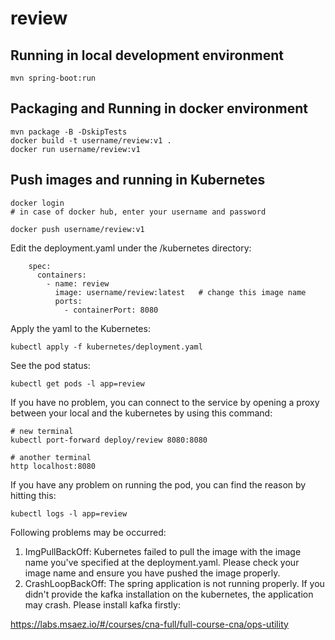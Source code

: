 # review

## Running in local development environment

```
mvn spring-boot:run
```

## Packaging and Running in docker environment

```
mvn package -B -DskipTests
docker build -t username/review:v1 .
docker run username/review:v1
```

## Push images and running in Kubernetes

```
docker login 
# in case of docker hub, enter your username and password

docker push username/review:v1
```

Edit the deployment.yaml under the /kubernetes directory:
```
    spec:
      containers:
        - name: review
          image: username/review:latest   # change this image name
          ports:
            - containerPort: 8080

```

Apply the yaml to the Kubernetes:
```
kubectl apply -f kubernetes/deployment.yaml
```

See the pod status:
```
kubectl get pods -l app=review
```

If you have no problem, you can connect to the service by opening a proxy between your local and the kubernetes by using this command:
```
# new terminal
kubectl port-forward deploy/review 8080:8080

# another terminal
http localhost:8080
```

If you have any problem on running the pod, you can find the reason by hitting this:
```
kubectl logs -l app=review
```

Following problems may be occurred:

1. ImgPullBackOff:  Kubernetes failed to pull the image with the image name you've specified at the deployment.yaml. Please check your image name and ensure you have pushed the image properly.
1. CrashLoopBackOff: The spring application is not running properly. If you didn't provide the kafka installation on the kubernetes, the application may crash. Please install kafka firstly:

https://labs.msaez.io/#/courses/cna-full/full-course-cna/ops-utility

